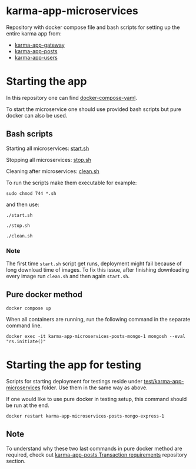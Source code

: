 # karma-app-microservices
Repository with docker compose file and bash scripts for setting up the entire karma app from:
- [karma-app-gateway](https://github.com/msik-404/karma-app-gateway)
- [karma-app-posts](https://github.com/msik-404/karma-app-posts)
- [karma-app-users](https://github.com/msik-404/karma-app-users)


# Starting the app
In this repository one can find [docker-compose-yaml](https://github.com/msik-404/karma-app-microservices/blob/main/docker-compose.yaml).

To start the microservice one should use provided bash scripts but pure docker can also be used.

## Bash scripts
Starting all microservices: [start.sh](https://github.com/msik-404/karma-app-microservices/blob/main/start.sh)

Stopping all microservices: [stop.sh](https://github.com/msik-404/karma-app-microservices/blob/main/stop.sh) 

Cleaning after microservices: [clean.sh](https://github.com/msik-404/karma-app-microservices/blob/main/clean.sh)

To run the scripts make them executable for example:
```
sudo chmod 744 *.sh
```
and then use:
```
./start.sh
```
```
./stop.sh
```
```
./clean.sh
```

### Note
The first time `start.sh` script get runs, deployment might fail because of long download time of images. 
To fix this issue, after finishing downloading every image run `clean.sh` and then again `start.sh`.

## Pure docker method
```
docker compose up
```
When all containers are running, run the following command in the separate command line.
```
docker exec -it karma-app-microservices-posts-mongo-1 mongosh --eval "rs.initiate()"
```

# Starting the app for testing
Scripts for starting deployment for testings reside under [test/karma-app-microservices](https://github.com/msik-404/karma-app-microservices/tree/main/test/karma-app-microservices) folder.
Use them in the same way as above.

If one would like to use pure docker in testing setup, this command should be run at the end.

```
docker restart karma-app-microservices-posts-mongo-express-1
``` 

## Note

To understand why these two last commands in pure docker method are required, check out [karma-app-posts Transaction requirements](https://github.com/msik-404/karma-app-posts#transaction-requirements) repository section.
